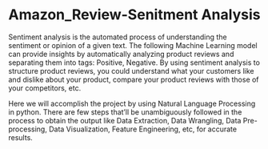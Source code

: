 # Amazon_Review-Senitment Analysis
Sentiment analysis is the automated process of understanding the sentiment or opinion of a given text. The following Machine Learning model can provide insights by automatically analyzing product reviews and separating them into tags: Positive, Negative. By using sentiment analysis to structure product reviews, you could understand what your customers like and dislike about your product, compare your product reviews with those of your competitors, etc. 

Here we will accomplish the project by using Natural Language Processing in python. There are few steps that’ll be unambiguously followed in the process to obtain the output like Data Extraction, Data Wrangling, Data Pre-processing, Data Visualization, Feature Engineering, etc, for accurate results.
